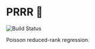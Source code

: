 # PRRR :tiger:
![Build Status](https://github.com/tianafitz/PRRR/actions/workflows/python-package.yml/badge.svg)

Poisson reduced-rank regression.
